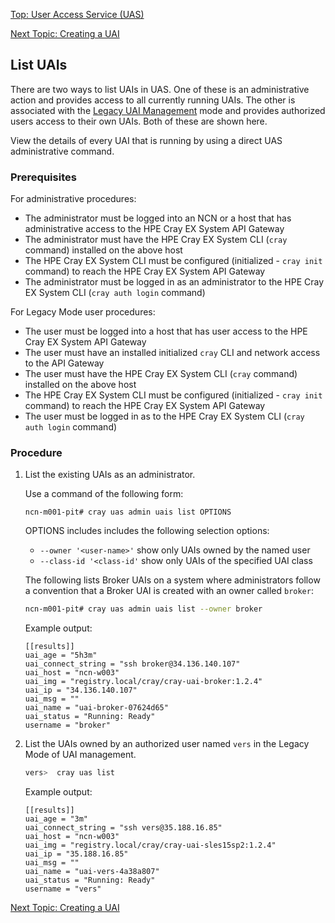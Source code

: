 [Top: User Access Service (UAS)](User_Access_Service_UAS.md)

[Next Topic: Creating a UAI](Create_a_UAI.md)


## List UAIs

There are two ways to list UAIs in UAS. One of these is an administrative action and provides access to all currently running UAIs. The other is associated with the [Legacy UAI Management](Legacy_Mode_User-Driven_UAI_Management.md) mode and provides authorized users access to their own UAIs. Both of these are shown here.

View the details of every UAI that is running by using a direct UAS administrative command.

### Prerequisites

For administrative procedures:

* The administrator must be logged into an NCN or a host that has administrative access to the HPE Cray EX System API Gateway
* The administrator must have the HPE Cray EX System CLI (`cray` command) installed on the above host
* The HPE Cray EX System CLI must be configured (initialized - `cray init` command) to reach the HPE Cray EX System API Gateway
* The administrator must be logged in as an administrator to the HPE Cray EX System CLI (`cray auth login` command)

For Legacy Mode user procedures:

* The user must be logged into a host that has user access to the HPE Cray EX System API Gateway
* The user must have an installed initialized `cray` CLI and network access to the API Gateway
* The user must have the HPE Cray EX System CLI (`cray` command) installed on the above host
* The HPE Cray EX System CLI must be configured (initialized - `cray init` command) to reach the HPE Cray EX System API Gateway
* The user must be logged in as to the HPE Cray EX System CLI (`cray auth login` command)


### Procedure

1. List the existing UAIs as an administrator.

    Use a command of the following form:

    ```
    ncn-m001-pit# cray uas admin uais list OPTIONS
    ```

    OPTIONS includes includes the following selection options:
    * `--owner '<user-name>'` show only UAIs owned by the named user
    * `--class-id '<class-id'` show only UAIs of the specified UAI class

    The following lists Broker UAIs on a system where administrators follow a convention that a Broker UAI is created with an owner called `broker`:

    ```bash
    ncn-m001-pit# cray uas admin uais list --owner broker
    ```

    Example output:

    ```
    [[results]]
    uai_age = "5h3m"
    uai_connect_string = "ssh broker@34.136.140.107"
    uai_host = "ncn-w003"
    uai_img = "registry.local/cray/cray-uai-broker:1.2.4"
    uai_ip = "34.136.140.107"
    uai_msg = ""
    uai_name = "uai-broker-07624d65"
    uai_status = "Running: Ready"
    username = "broker"
    ```

1. List the UAIs owned by an authorized user named `vers` in the Legacy Mode of UAI management.

    ```bash
    vers>  cray uas list
    ```

    Example output:
    
    ```
    [[results]]
    uai_age = "3m"
    uai_connect_string = "ssh vers@35.188.16.85"
    uai_host = "ncn-w003"
    uai_img = "registry.local/cray/cray-uai-sles15sp2:1.2.4"
    uai_ip = "35.188.16.85"
    uai_msg = ""
    uai_name = "uai-vers-4a38a807"
    uai_status = "Running: Ready"
    username = "vers"
    ````

[Next Topic: Creating a UAI](Create_a_UAI.md)

